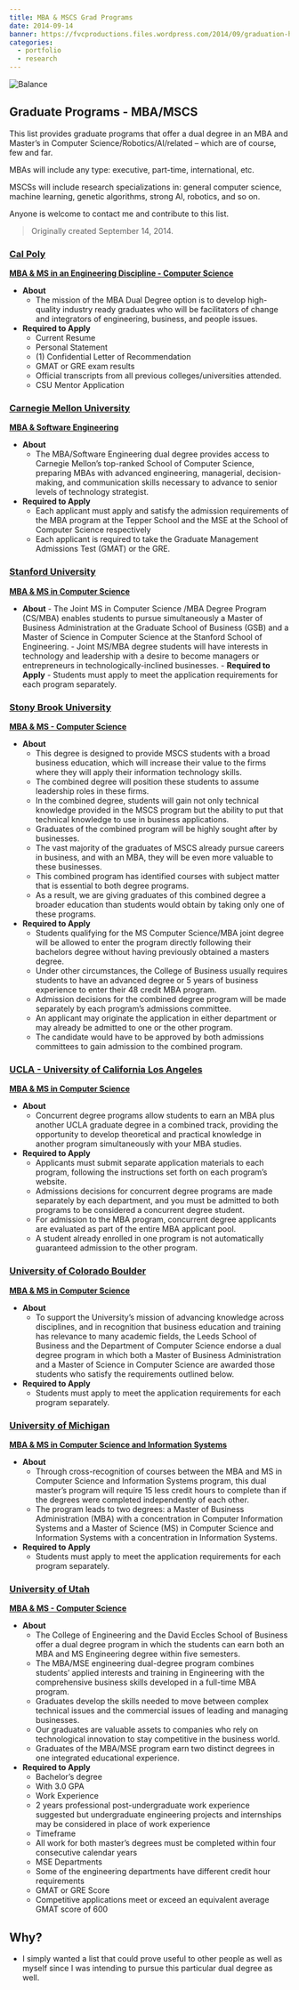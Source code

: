 ```yaml
---
title: MBA & MSCS Grad Programs
date: 2014-09-14
banner: https://fvcproductions.files.wordpress.com/2014/09/graduation-hats.jpg
categories:
  - portfolio
  - research
---
```


![Balance](https://fvcproductions.files.wordpress.com/2014/09/1424067174_scales_of_balance-128.png)

## Graduate Programs - MBA/MSCS

This list provides graduate programs that offer a dual degree in an MBA and Master’s in Computer Science/Robotics/AI/related – which are of course, few and far.

MBAs will include any type: executive, part-time, international, etc.

MSCSs will include research specializations in: general computer science, machine learning, genetic algorithms, strong AI, robotics, and so on.

Anyone is welcome to contact me and contribute to this list.

> Originally created September 14, 2014.

### [Cal Poly](https://www.calpoly.edu)

[**MBA & MS in an Engineering Discipline - Computer Science**](https://www.mba.calpoly.edu/mba_dual_curriculum.html#dual_option_2)

* **About**
  * The mission of the MBA Dual Degree option is to develop high-quality industry ready graduates who will be facilitators of change and integrators of engineering, business, and people issues.
* **Required to Apply**
  * Current Resume
  * Personal Statement
  * (1) Confidential Letter of Recommendation
  * GMAT or GRE exam results
  * Official transcripts from all previous colleges/universities attended.
  * CSU Mentor Application

### [Carnegie Mellon University](https://cmu.edu)

[**MBA & Software Engineering**](https://tepper.cmu.edu/prospective-students/masters/mba/curriculum/dual-and-joint-degrees/mba-software-engineering)

* **About**
  * The MBA/Software Engineering dual degree provides access to Carnegie Mellon’s top-ranked School of Computer Science, preparing MBAs with advanced engineering, managerial, decision-making, and communication skills necessary to advance to senior levels of technology strategist.
* **Required to Apply**
  * Each applicant must apply and satisfy the admission requirements of the MBA program at the Tepper School and the MSE at the School of Computer Science respectively
  * Each applicant is required to take the Graduate Management Admissions Test (GMAT) or the GRE.

### [Stanford University](https://stanford.edu)

[**MBA & MS in Computer Science**](https://cs.stanford.edu/education/masters/current-students/joint-cs-msmba-degree)

* **About** - The Joint MS in Computer Science /MBA Degree Program (CS/MBA) enables students to pursue simultaneously a Master of Business Administration at the Graduate School of Business (GSB) and a Master of Science in Computer Science at the Stanford School of Engineering. - Joint MS/MBA degree students will have interests in technology and leadership with a desire to become managers or entrepreneurs in technologically-inclined businesses. - **Required to Apply** - Students must apply to meet the application requirements for each program separately.

### [Stony Brook University](https://www.stonybrook.edu)

[**MBA & MS - Computer Science**](https://www.stonybrook.edu/commcms/business/mba/comp_science.html)

* **About**
  * This degree is designed to provide MSCS students with a broad business education, which will increase their value to the firms where they will apply their information technology skills.
  * The combined degree will position these students to assume leadership roles in these firms.
  * In the combined degree, students will gain not only technical knowledge provided in the MSCS program but the ability to put that technical knowledge to use in business applications.
  * Graduates of the combined program will be highly sought after by businesses.
  * The vast majority of the graduates of MSCS already pursue careers in business, and with an MBA, they will be even more valuable to these businesses.
  * This combined program has identified courses with subject matter that is essential to both degree programs.
  * As a result, we are giving graduates of this combined degree a broader education than students would obtain by taking only one of these programs.
* **Required to Apply**
  * Students qualifying for the MS Computer Science/MBA joint degree will be allowed to enter the program directly following their bachelors degree without having previously obtained a masters degree.
  * Under other circumstances, the College of Business usually requires students to have an advanced degree or 5 years of business experience to enter their 48 credit MBA program.
  * Admission decisions for the combined degree program will be made separately by each program’s admissions committee.
  * An applicant may originate the application in either department or may already be admitted to one or the other program.
  * The candidate would have to be approved by both admissions committees to gain admission to the combined program.

### [UCLA - University of California Los Angeles](https://ucla.edu)

[**MBA & MS in Computer Science**](https://www.anderson.ucla.edu/degrees/mba-program/admissions/concurrent-degrees)

* **About**
  * Concurrent degree programs allow students to earn an MBA plus another UCLA graduate degree in a combined track, providing the opportunity to develop theoretical and practical knowledge in another program simultaneously with your MBA studies.
* **Required to Apply**
  * Applicants must submit separate application materials to each program, following the instructions set forth on each program’s website.
  * Admissions decisions for concurrent degree programs are made separately by each department, and you must be admitted to both programs to be considered a concurrent degree student.
  * For admission to the MBA program, concurrent degree applicants are evaluated as part of the entire MBA applicant pool.
  * A student already enrolled in one program is not automatically guaranteed admission to the other program.

### [University of Colorado Boulder](https://www.colorado.edu)

[**MBA & MS in Computer Science**](https://www.colorado.edu/leeds/academics/flexible-curriculum/dual-degrees)

* **About**
  * To support the University’s mission of advancing knowledge across disciplines, and in recognition that business education and training has relevance to many academic fields, the Leeds School of Business and the Department of Computer Science endorse a dual degree program in which both a Master of Business Administration and a Master of Science in Computer Science are awarded those students who satisfy the requirements outlined below.
* **Required to Apply**
  * Students must apply to meet the application requirements for each program separately.

### [University of Michigan](https://umich.edu)

[**MBA & MS in Computer Science and Information Systems**](https://catalog.umflint.edu/preview_program.php?catoid=12&poid=3786)

* **About**
  * Through cross-recognition of courses between the MBA and MS in Computer Science and Information Systems program, this dual master’s program will require 15 less credit hours to complete than if the degrees were completed independently of each other.
  * The program leads to two degrees: a Master of Business Administration (MBA) with a concentration in Computer Information Systems and a Master of Science (MS) in Computer Science and Information Systems with a concentration in Information Systems.
* **Required to Apply**
  * Students must apply to meet the application requirements for each program separately.

### [University of Utah](https://utah.edu)

[**MBA & MS - Computer Science**](https://mba.business.utah.edu/page/mbams-engineering-program)

* **About**
  * The College of Engineering and the David Eccles School of Business offer a dual degree program in which the students can earn both an MBA and MS Engineering degree within five semesters.
  * The MBA/MSE engineering dual-degree program combines students’ applied interests and training in Engineering with the comprehensive business skills developed in a full-time MBA program.
  * Graduates develop the skills needed to move between complex technical issues and the commercial issues of leading and managing businesses.
  * Our graduates are valuable assets to companies who rely on technological innovation to stay competitive in the business world.
  * Graduates of the MBA/MSE program earn two distinct degrees in one integrated educational experience.
* **Required to Apply**
  * Bachelor’s degree
  * With 3.0 GPA
  * Work Experience
  * 2 years professional post-undergraduate work experience suggested but undergraduate engineering projects and internships may be considered in place of work experience
  * Timeframe
  * All work for both master’s degrees must be completed within four consecutive calendar years
  * MSE Departments
  * Some of the engineering departments have different credit hour requirements
  * GMAT or GRE Score
  * Competitive applications meet or exceed an equivalent average GMAT score of 600

## Why?

* I simply wanted a list that could prove useful to other people as well as myself since I was intending to pursue this particular dual degree as well.
